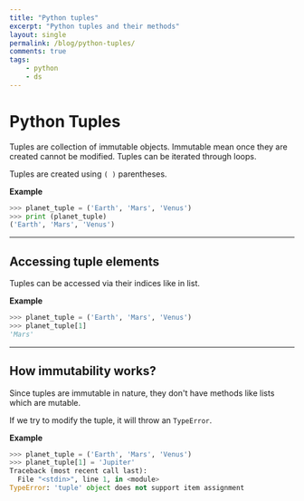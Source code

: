 ```yaml
---
title: "Python tuples"
excerpt: "Python tuples and their methods"
layout: single
permalink: /blog/python-tuples/
comments: true
tags:
    - python
    - ds
---
```

# Python Tuples

Tuples are collection of immutable objects. Immutable mean once they are created cannot be modified. Tuples can be iterated through loops.

Tuples are created using `( )` parentheses. 

 **Example**
 ```python
>>> planet_tuple = ('Earth', 'Mars', 'Venus')
>>> print (planet_tuple)
('Earth', 'Mars', 'Venus')
 ```

---
## Accessing tuple elements

Tuples can be accessed via their indices like in list.

**Example**
```python
>>> planet_tuple = ('Earth', 'Mars', 'Venus')
>>> planet_tuple[1]
'Mars'
```
---
## How immutability works?

Since tuples are immutable in nature, they don't have methods like lists which are mutable.

If we try to modify the tuple, it will throw an `TypeError`.

**Example**
```python
>>> planet_tuple = ('Earth', 'Mars', 'Venus')
>>> planet_tuple[1] = 'Jupiter'
Traceback (most recent call last):
  File "<stdin>", line 1, in <module>
TypeError: 'tuple' object does not support item assignment
```

